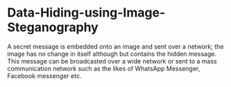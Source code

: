 # Data-Hiding-using-Image-Steganography
A secret message is embedded onto an image and sent over a network; the image has no change in itself although but contains the hidden message. This message can be broadcasted over a wide network or sent to a mass communication network such as the likes of WhatsApp Messenger, Facebook messenger etc. 
